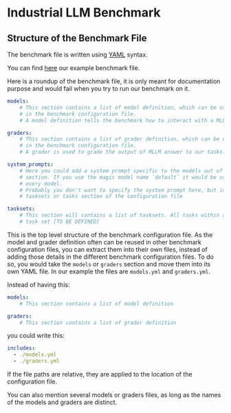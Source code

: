 <!--
    SPDX-FileCopyrightText: Copyright 2024 Siemens AG
    SPDX-License-Identifier: MIT
-->
# Industrial LLM Benchmark

## Structure of the Benchmark File

The benchmark file is written using [YAML](https://yaml.org/) syntax.

You can find [here](examples/benchmark.yml) our example benchmark file.

Here is a roundup of the benchmark file, it is only meant for documentation purpose
and would fail when you try to run our benchmark on it.

```yaml
models:
    # This section contains a list of model definition, which can be used later
    # in the benchmark configuration file.
    # A model definition tells the benchmark how to interact with a MLLM

graders:
    # This section contains a list of grader definition, which can be used later
    # in the benchmark configuration file.
    # A grader is used to grade the output of MLLM answer to our tasks.

system_prompts:
    # Here you could add a system prompt specific to the models out of the models
    # section. If you use the magic model name `default` it would be used for
    # every model.
    # Probably you don't want to specify the system prompt here, but in the
    # tasksets or tasks section of the configuration file

tasksets:
    # This section will contains a list of tasksets. All tasks within a
    # task set [TO BE DEFINED]
```

This is the top level structure of the benchmark configuration file.
As the model and grader definition often can be reused in other benchmark configuration files,
you can extract them into their own files, instead of adding those details in the different
benchmark configuration files. To do so, you would take the `models` or `graders` section and move
them into its own YAML file. In our example the files are `models.yml` and `graders.yml`.

Instead of having this:

```yaml
models:
    # This section contains a list of model definition

graders:
    # This section contains a list of grader definition
```

you could write this:

```yaml
includes:
  - ./models.yml
  - ./graders.yml
```

If the file paths are relative, they are applied to the location of the configuration file.

You can also mention several models or graders files, as long as the names of the models and graders
are distinct.
